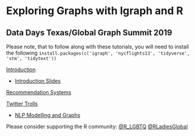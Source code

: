 # Exploring Graphs with Igraph and R
## Data Days Texas/Global Graph Summit 2019 

Please note, that to follow along with these tutorials, you will need to install the following `install.packages(c('igraph', 'nycflights13', 'tidyverse', 'stm', 'tidytext'))`

[Introduction](http://benjaminortizulloa.github.io/pages/ddt-2019-introduction.html)
+ [Introduction Slides](https://github.com/benjaminortizulloa/igraph-data-days-texas-2019/blob/master/img/DDT_2019.pdf)

[Recommendation Systems](http://benjaminortizulloa.github.io/pages/movie-recommendation.html)

[Twitter Trolls](http://benjaminortizulloa.github.io/pages/twitter-trolls.html)
+ [NLP Modelling and Graphs](https://github.com/benjaminortizulloa/igraph-data-days-texas-2019/blob/master/img/Modeling%20%26%20Graphing%20Text.pdf)

Please consider supporting the R community:
[@R_LGBTQ](https://twitter.com/R_LGBTQ)
[@RLadiesGlobal](https://twitter.com/RLadiesGlobal)